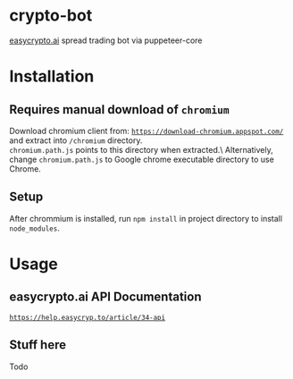 # crypto-bot
<a href="https://easycrypto.ai/">easycrypto.ai</a> spread trading bot via puppeteer-core 

# Installation
## Requires manual download of ``chromium``
Download chromium client from: <a href="https://download-chromium.appspot.com/">``https://download-chromium.appspot.com/``</a> and extract into ``/chromium`` directory.\
``chromium.path.js`` points to this directory when extracted.\\
Alternatively, change ``chromium.path.js`` to Google chrome executable directory to use Chrome.
## Setup
After chrommium is installed, run ``npm install`` in project directory to install ``node_modules``.

# Usage
## easycrypto.ai API Documentation
<a href="https://help.easycryp.to/article/34-api">``https://help.easycryp.to/article/34-api``</a>


## Stuff here
Todo
